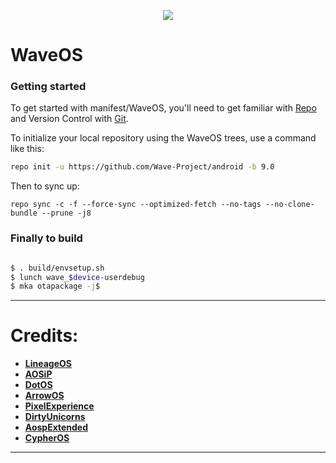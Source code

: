 
<p align="center">
<img src="https://github.com/Wave-Project/android/blob/9.0/wave/wavebanner.png" >
</p>

# WaveOS #

### Getting started ###
To get started with manifest/WaveOS, you'll need to get familiar with [Repo](https://source.android.com/source/using-repo.html) and Version Control with [Git](https://source.android.com/source/version-control.html).

To initialize your local repository using the WaveOS trees, use a command like this:

```bash
repo init -u https://github.com/Wave-Project/android -b 9.0

```

Then to sync up:
```
repo sync -c -f --force-sync --optimized-fetch --no-tags --no-clone-bundle --prune -j8
```

### Finally to build ###

```bash

$ . build/envsetup.sh
$ lunch wave_$device-userdebug
$ mka otapackage -j$
```
-----------------------------------------------------------------------------
Credits:
=======
 * [**LineageOS**](https://github.com/LineageOS)
 * [**AOSiP**](https://github.com/AOSiP)
 * [**DotOS**](https://github.com/DotOS)
 * [**ArrowOS**](https://github.com/ArrowOS)
 * [**PixelExperience**](https://github.com/PixelExperience)
 * [**DirtyUnicorns**](https://github.com/dirtyunicorns)
 * [**AospExtended**](https://github.com/AospExtended)
 * [**CypherOS**](https://github.com/CypherOS)
-----------------------------------------------------------------------------
